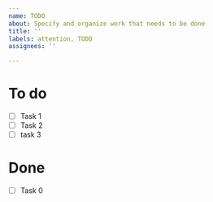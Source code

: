 ```yaml
---
name: TODO
about: Specify and organize work that needs to be done
title: ''
labels: attention, TODO
assignees: ''

---
```


# To do
- [ ] Task 1
- [ ] Task 2
- [ ] task 3

# Done
- [ ] Task 0

